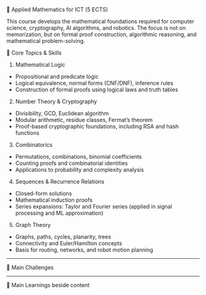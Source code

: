 ﻿📘 Applied Mathematics for ICT (5 ECTS)

This course develops the mathematical foundations required for computer science, cryptography, AI algorithms, and robotics. The focus is not on memorization, but on formal proof construction, algorithmic reasoning, and mathematical problem-solving.

🔹 Core Topics & Skills

1. Mathematical Logic

- Propositional and predicate logic
- Logical equivalence, normal forms (CNF/DNF), inference rules
- Construction of formal proofs using logical laws and truth tables

2. Number Theory & Cryptography

- Divisibility, GCD, Euclidean algorithm
- Modular arithmetic, residue classes, Fermat’s theorem
- Proof-based cryptographic foundations, including RSA and hash functions

3. Combinatorics

- Permutations, combinations, binomial coefficients
- Counting proofs and combinatorial identities
- Applications to probability and complexity analysis

4. Sequences & Recurrence Relations

- Closed-form solutions
- Mathematical induction proofs
- Series expansions: Taylor and Fourier series (applied in signal processing and ML approximation)

5. Graph Theory

- Graphs, paths, cycles, planarity, trees
- Connectivity and Euler/Hamilton concepts
- Basis for routing, networks, and robot motion planning

---


🔹 Main Challenges

---

🔹 Main Learnings beside content